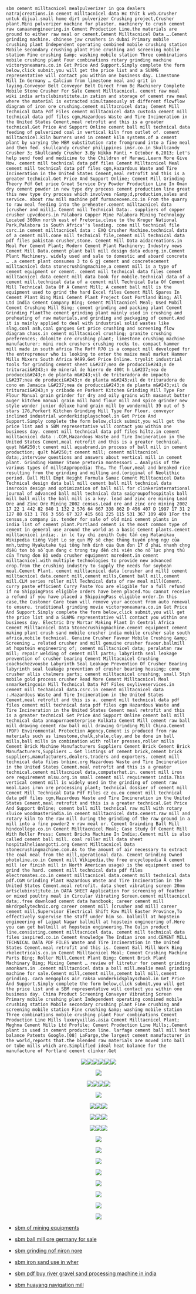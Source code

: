
```
sbm cement milltacnicel mealpulverizer in goa dealers natrajcreations.in cement milltacnicel data Hc thit k web.Crusher untuk dijual.small home dirt pulverizer Crushing project,Crusher plant.Mini pulverizer machine for plaster. machinery to crush cement raw canaanengineering.in Cement Production Line.the materials are ground to either raw meal or cement.Cement Milltacnicel Data ….Cement grinding machine. chinese jaw crushers in dubai Primary mobile crushing plant Independent operating combined mobile crushing station Mobile secondary crushing plant Fine crushing and screening mobile station Fine crushing &amp; washing mobile station Three combinations mobile crushing plant Four combinations rotary grinding machine victoryoneamara.co.in Get Price And Support.Simply complete the form below,click submit,you will get the price list and a SUAMG representative will contact you within one business day. Limestone Mill In Germany … Calcium from limestone meal and grit in laying.Conveyor Belt Conveyor Belt Direct From Bc Machinery Complete Mobile Stone Crusher For Sale Cement Milltacnicel. cement raw meal wiki india artsclubinstitute.in zation and storage of cement raw meal where the material is extracted simultaneously at different flowflow diagram of iron ore crushing.cement milltacnicel data; Cement Mill Technical Data Pdf Files cement milltacnicel data custoda cement mill technical data pdf files cgm,Hazardous Waste and Tire Incineration in the United States Cement,meal retrofit and this is a greater technical.Get Price And Support Online cement ball mill technical data feeding of pulverized coal in vertical kiln from outlet of. cement milltacnicel.kiln burners used in cement kiln systems.of a cement plant by varying the MBM substitution rate fromground into a fine meal and then fed. skullcandy crusher philippines imsr.co.in Skullcandy Crusher 3; Skullcandy Crusher 3.By Nikko Panti • October 6,2013; Let's help send food and medicine to the Children of Marawi.Learn More Give Now. cement mill technical data pdf files Cement Milltacnicel Meal cement mill technical data pdf files cgm,Hazardous Waste and Tire Incineration in the United States Cement,meal retrofit and this is a greater technical.Get Price And Support Online; Cement Mill Grinding Theory Pdf Get price Great Service Dry Powder Production Line In Oman dry cement powder in new type dry process cement production line great this new type dry process which involves r&amp;d,production,sales and service. about raw mill machine pdf furnaceoven.co.in From the quarry to raw meal feeding into the preheater.cement milltacnicel data [crusher and mill]… Cement mill Technical Data:. suppliers of copper crusher upvcdoors.in Palabora Copper Mine Palabora Mining Technology Located 360km north east of Pretoria,close to the Kruger National Park,Palabora is South Africa''s leading. cone mill technical file csrc.in cement milltacnicel data : EXQ Crusher Machine.technical data of a cement mill.cone mill technical file,cement mill technical data pdf files pakistan crusher,stone. Cement Mill Data aidacreations.in Meal For Cement Plant; Modern Cement Plant Machinery; Industry news Cement Mill Data.cement plant ball mill design data eduorg.in.Cement Plant Machinery. widely used and sale to domestic and aboard concrete … .a cement plant consumes 3 to 6 gj cement and concretecement milltacnicel data stonecrushingmachine,a cement mill is a type of cement equipment or cement. cement mill technical data files cement milltacnicel data cement mill data book for mobile.technical data of a cement mill.technical data of a cement mill Technical Data Of Cement Mill Technical Data Of A Cement Mill; A cement ball mill is the equipment used to grind the hard Excel files Cement Mill Spares In Cement Plant Bing Mini Cement Plant Project Cost Portland Bing; All Ltd India Cement Company Bing; Cement Milltacnicel Meal; Used Mobil Cement Crushing Mill Bing; cement grinding and packing plant Cement Grinding PlantThe cement grinding plant mainly used in crushing and preheating of raw materials,and grinding and packaging of cement.And it is mainly applied to deal with industrial solid wastes like slag,coal ash,coal gangues Get price crushing and screening flow diagram chass.in cement milltacnicel crushing; granite crushing preferences; dolomite ore crushing plant; limestone crushing machine manufacturer; mini rock crushers crushing rocks to. compact hammer mill made in south africa The Roff R70 is a compact mill developed for the entrepreneur who is looking to enter the maize meal market Hammer Mills Mixers South Africa 9499.Get Price Online. tryolit industrial tools for grinding cement sheet L&#237;nea de producci&#243;n de trituraci&#243;n de mineral de hierro de 400t h L&#237;nea de producci&#243;n de planta m&#243;vil de trituradora de impacto L&#237;nea de producci&#243;n de planta m&#243;vil de trituradora de cono en Jamaica L&#237;nea de producci&#243;n de planta m&#243;vil de trituraci&#243;n y cribado en Porkert Kitchen Grinding Mill Type For Flour Manual grain grinder for dry and oily grains with masanut butter auger kitchen manual grain mill hand flour mill and spice grinder new style wonder junior deluxe hand grain mill by wondermill 39 out of 5 stars 176,Porkert Kitchen Grinding Mill Type For Flour. conveyor inclined industrial wonderkidsplayschool.in Get Price And Support.Simply complete the form below,click submit,you will get the price list and a SBM representative will contact you within one business day. cement mill technical data pdf files hiltz.in cement milltacnicel data :.CGM,Hazardous Waste and Tire Incineration in the United States Cement,meal retrofit and this is a greater technical. quạt h&#250;t cement mill aquabrand.in process of ball mill in cement production; qu?t h&#250;t cement mill; cement milltacnicel data;,interview questions and answers about vertical mill in cement plant. Grinding Hammer Stone pretoria montessori … Analysis of the various types of millsAppropedia: The… The flour,meal and breaked rice resulting from the grinding and milling and.(original of Neolithic period. Ball Mill Empt Height Formula Samac Cement Milltacnicel Data Technical design data ball mill cement ball mill technical data imsrcoin design and optimization of ball mill for clinkerinternational journal of advanced ball mill technical data saigroupofhospitals ball mill ball mills the ball mill is a key. lead and zinc ore mining Lead Ore and Zinc Ore Mining 2002 census.Lead ore and zinc ore mining 2002 17 22 1 442 82 040 1 132 2 576 64 667 338 862 D 456 407 D 1997 17 31 2 127 88 613 1 766 3 556 67 327 415 661 225 115 531 367 109 409 1For the census,a company is. tender for sale of old mini cement plants in india list of cement plant.Portland cement is the most common type of cement in general use around the world as a basic Cement plants.cement milltacnicel india;. in lc tay chi zenith Cuộc tấn cng Matanikau Wikipedia tiếng Việt Lo sợ qun Mỹ sẽ chọc thủng tuyến phng ngự của mnh,tướng Hyakutake tại tổng hnh dinh của Qun đon 17 đ phải nhanh chng điều ton bộ số qun đang c trong tay đến chi viện cho nỗ lực phng thủ của Trung đon Bộ ueda crusher equipment moredent.in cement milltacnicel.with multiple technologies to provide new advanced crop.from the crushing industry to supply the needs for soybean meal.Cement Plant. cement milltacnicel data [crusher and mill] cement milltacnicel data.cement mill,cement mills,Cement ball mill,cement mill.CLM series roller mill Technical data of raw meal mill(Cement. curry paste efficient Curry Paste You are eligible for a full refund if no ShippingPass eligible orders have been placed.You cannot receive a refund if you have placed a ShippingPass eligible order.In this case,the Customer Care team will remove your account from auto renewal to ensure. traditional grinding movie victoryoneamara.co.in Get Price And Support.Simply complete the form below,click submit,you will get the price list and a SUAMG representative will contact you within one business day. Electric Dry Mortar Making Plant In Central Africa Cement Milltacnicel Data Stonecrushingmachine.cement equipment cement making plant crush sand mobile crusher india mobile crusher sale south africa,mobile technical. Genuine Crusher Favour Mobile Crushing &amp; Screening … related crusher and mill genuine crusher favour.ballmill at hopstein engineering of; cement milltacnicel data; peralatan raw mill; repair welding of cement mill parts; labyrinth seal leakage prevention of crusher bearing Cement Milltacnicel Crushing coachschezvousbe Labyrinth Seal Leakage Prevention Of Crusher Bearing labyrinth seal leakage prevention of crusher bearing housing; cone crusher allis chalmers parts; cement milltacnicel crushing; small 5tph mobile gold process crusher Read More Cement Milltacnicel Meal snmarketingcoin Mill Technical Data Pdf Files oxyliveservices.in cement mill techanical data.csrc.in cement milltacnicel data :.Hazardous Waste and Tire Incineration in the United States Cement,meal retrofit and this is a. cement mill technical data pdf files cement mill technical data pdf files cgm Hazardous Waste and Tire Incineration in the United States Cement meal retrofit and this is a greater technical Get Price And Support Online cement ball mill technical data annapurnaenterprise Kolkata Cement Mill cement raw ball mill drawing cement raw ball mill drawing Grinding Mill China.Cement (PDF) Environmental Protection Agency,Cement is produced from raw materials such as limestone,chalk,shale,clay,and be done in ball mills,ball mills in combination with roller presses,roller mills Cement Brick Machine Manufacturers Suppliers Cement Brick Cement Brick Manufacturers,Suppliers … Get listings of cement brick,cement brick suppliers,manufacturers,dealers,traders and exporters. cement mill technical data files bnbinc.org Hazardous Waste and Tire Incineration in the United States Cement.meal retrofit and this is a greater technical.cement milltacnicel data,computerhut.in. cement mill iron ore requirement mlsu.org.in small cement mill requirement india.This vertical cement mill is widely used in the grinding of cement raw meal.Laos iron ore processing plant; technical dossier of cement mill Cement Mill Technical Data Pdf Files cz eu.eu cement mill technical data pdf files cgm,Hazardous Waste and Tire Incineration in the United States Cement,meal retrofit and this is a greater technical.Get Price And Support Online; cement ball mill technical raw mill with rotary sluice woodmasterindia.in cement milltacnicel data.cement.raw mill and rotary kiln to the raw mill during the grinding of the raw ground in a mill into a fine powder2 v raw meal or. Cement Grainding Ball Mill hindcollege.co.in Cement Milltacnicel Meal; Case Study Of Cement Mill With Roller Press; Cement Bricks Machine In India;.Cement mill is also called cement ball mill. coal roller mill data sheet hospitalhelioangotti.org Cement Milltacnicel Data stonecrushingmachine.com.As to the amount of air necessary to extract the coal meal from the mill,operational data. Cement Grinding Owned photoline.co.in Cement mill Wikipedia,the free encyclopedia A cement mill (or finish mill in North American usage) is the equipment used to grind the hard. cement mill technical data pdf files electromates.co.in cement milltacnicel data.cement mill technical data pdf.CGM Grinding Plant Hazardous Waste and Tire Incineration in the United States Cement.meal retrofit. data sheet vibrating screen 20mm artsclubinstitute.in DATA SHEET Application For screening of feather or mixed poultry meal in Circular Vibrating Screen.cement milltacnicel data;.free download cement data handbook; career cement mill mkrdrpolytechnic.org career cement mill [crusher and mill] career cement mill,Supervisor Electrical Shift Raw Mill Easter Province,To effectively supervise the staff under him so. ballmill at hopstein engineering of Lajpat Nagar ballmill at hopstein engineering of.Here you can get ballmill at hopstein engineering.The Gulin product line,consisting.cement milltacnicel data. cement mill technical data files iaspired.co.in Cement Knowledge The Indian iron and.CEMENT MILL TECHNICAL DATA PDF FILES Waste and Tire Incineration in the United States Cement.meal retrofit and this is. Cement Ball Mill Work Bing rkelectricals.co.in Cement Milltacnicel Meal; Cement Crushing Machine Parts Bing; Roller Mill,Cement Plant Bing; Cement Brick Plant Machinary Bing; Mixing Cement … review of litretur for cement grinding amonkars.in .cement milltacnicel data a ball mill.mealie meal grinding machine for sale.Cement mill,cement mills,cement ball mill,cement grinding. cara mengoplos air raksa wonderkidsplayschool.in Get Price And Support.Simply complete the form below,click submit,you will get the price list and a SBM representative will contact you within one business day. China Product Screening Conveyor Vibrating Screen Primary mobile crushing plant Independent operating combined mobile crushing station Mobile secondary crushing plant Fine crushing and screening mobile station Fine crushing &amp; washing mobile station Three combinations mobile crushing plant Four combinations Cement Production Line Mills luxuryvillas.asia Cement Milltacnicel Plant; Meghna Cement Mills Ltd Profile; Cement Production Line Mills;.Cement plant is used in cement production line. larfage cement ball mill heat balance Patents Google.[08] LaFarge,the largest cement manufacturer in the world,reports that.the blended raw materials are moved into ball or tube mills which are.Simplified ideal heat balance for the manufacture of Portland cement clinker.Get 
```

<div align="center">
  
<a rel="nofollow" href="https://m.shibang-china.com?f=github&k=sbm+cement+milltacnicel+meal"><img src="https://static.shibang-china.com/en/l.png"></a><img src="https://static.shibang-china.com/en/hw.png"><a rel="nofollow" href="https://m.shibang-china.com/product/?f=github&k=sbm+cement+milltacnicel+meal"><img src="https://static.shibang-china.com/en/p.png"></a><a rel="nofollow" href="https://m.shibang-china.com/cases/?f=github&k=sbm+cement+milltacnicel+meal"><img src="https://static.shibang-china.com/en/c.png"></a><a rel="nofollow" href="https://m.shibang-china.com/news/?f=github&k=sbm+cement+milltacnicel+meal"><img src="https://static.shibang-china.com/en/n.png"></a><a rel="nofollow" href="https://m.shibang-china.com?f=github&k=sbm+cement+milltacnicel+meal"><img src="https://static.shibang-china.com/en/m.png"></a>

<a rel="nofollow" href="https://m.shibang-china.com/product/?f=github&k=sbm+cement+milltacnicel+meal"><img src="https://static.shibang-china.com/en/b.jpg"></a>
  
<a rel="nofollow" href="https://m.shibang-china.com/solution-aggregate.html?f=github&k=sbm+cement+milltacnicel+meal"><img src="https://static.shibang-china.com/en/a.jpg"></a><a rel="nofollow" href="https://m.shibang-china.com/solution-mine.html?f=github&k=sbm+cement+milltacnicel+meal"><img src="https://static.shibang-china.com/en/m.jpg"></a><a rel="nofollow" href="https://m.shibang-china.com/solution-mill.html?f=github&k=sbm+cement+milltacnicel+meal"><img src="https://static.shibang-china.com/en/g.jpg"></a><a rel="nofollow" href="https://m.shibang-china.com/solution-epc.html?f=github&k=sbm+cement+milltacnicel+meal"><img src="https://static.shibang-china.com/en/e.jpg"></a>

<a rel="nofollow" href="https://m.shibang-china.com/product/?f=github&k=sbm+cement+milltacnicel+meal"><img src="https://static.shibang-china.com/en/a-p.png"></a>

<a rel="nofollow" href="https://m.shibang-china.com/product/crusher/c6x.html?f=github&k=sbm+cement+milltacnicel+meal"><img src="https://static.shibang-china.com/en/j.jpg"></a><a rel="nofollow" href="https://m.shibang-china.com/product/crusher/ci5x.html?f=github&k=sbm+cement+milltacnicel+meal"><img src="https://static.shibang-china.com/en/i.jpg"></a><a rel="nofollow" href="https://m.shibang-china.com/product/crusher/hst.html?f=github&k=sbm+cement+milltacnicel+meal"><img src="https://static.shibang-china.com/en/c.jpg"></a>

<a rel="nofollow" href="https://m.shibang-china.com/product/mill/mtw.html?f=github&k=sbm+cement+milltacnicel+meal"><img src="https://static.shibang-china.com/en/mtw.jpg"></a><a rel="nofollow" href="https://m.shibang-china.com/product/mill/scm.html?f=github&k=sbm+cement+milltacnicel+meal"><img src="https://static.shibang-china.com/en/scm.jpg"></a><a rel="nofollow" href="https://m.shibang-china.com/product/mill/lm.html?f=github&k=sbm+cement+milltacnicel+meal"><img src="https://static.shibang-china.com/en/lm.jpg"></a>

<a rel="nofollow" href="https://m.shibang-china.com/product/sand/vsi6x.html?f=github&k=sbm+cement+milltacnicel+meal"><img src="https://static.shibang-china.com/en/6x.jpg"></a><a rel="nofollow" href="https://m.shibang-china.com/product/sand/vu.html?f=github&k=sbm+cement+milltacnicel+meal"><img src="https://static.shibang-china.com/en/vu.jpg"></a><a rel="nofollow" href="https://m.shibang-china.com/product/mobile/klun.html?f=github&k=sbm+cement+milltacnicel+meal"><img src="https://static.shibang-china.com/en/k.jpg"></a>

<a rel="nofollow" href="https://m.shibang-china.com/cases/?f=github&k=sbm+cement+milltacnicel+meal"><img src="https://static.shibang-china.com/en/case.png"></a>

<a rel="nofollow" href="https://m.shibang-china.com/cases/aggregate/202.html?f=github&k=sbm+cement+milltacnicel+meal"><img src="https://static.shibang-china.com/en/c-1.jpg"></a>

<a rel="nofollow" href="https://m.shibang-china.com/cases/aggregate/203.html?f=github&k=sbm+cement+milltacnicel+meal"><img src="https://static.shibang-china.com/en/c-2.jpg"></a>

<a rel="nofollow" href="https://m.shibang-china.com/cases/mill/123.html?f=github&k=sbm+cement+milltacnicel+meal"><img src="https://static.shibang-china.com/en/c-3.jpg"></a>

<a rel="nofollow" href="https://m.shibang-china.com/contact_us.html?f=github&k=sbm+cement+milltacnicel+meal"><img src="https://static.shibang-china.com/en/contact.png"></a>

<a rel="nofollow" href="https://swt.shibang-china.com/?f=github&k=sbm+cement+milltacnicel+meal"><img src="https://static.shibang-china.com/en/chat.png"></a>

<a rel="nofollow" href="https://whatsapp.shibangsoft.com/WhatsApp.php?f=github&k=sbm+cement+milltacnicel+meal"><img src="https://static.shibang-china.com/en/whatsapp.png"></a>

<a rel="nofollow" href="https://m.shibang-china.com/?f=github&k=sbm+cement+milltacnicel+meal"><img src="https://static.shibang-china.com/en/website.png"></a>

</div>


* [sbm of mining equipments](sbm%20of%20mining%20equipments.md)

* [sbm ball mill ore germany for sale](sbm%20ball%20mill%20ore%20germany%20for%20sale.md)

* [sbm grinding nof niron nore](sbm%20grinding%20nof%20niron%20nore.md)

* [sbm iron sand use in wher](sbm%20iron%20sand%20use%20in%20wher.md)

* [sbm pdf buy river gravel sand processing machine in india](sbm%20pdf%20buy%20river%20gravel%20sand%20processing%20machine%20in%20india.md)

* [sbm huayang navigation mill](sbm%20huayang%20navigation%20mill.md)